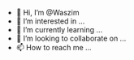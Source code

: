- 👋 Hi, I’m @Waszim
- 👀 I’m interested in ...
- 🌱 I’m currently learning ...
- 💞️ I’m looking to collaborate on ...
- 📫 How to reach me ...

<!---
Waszim/Waszim is a ✨ special ✨ repository because its `README.md` (this file) appears on your GitHub profile.
You can click the Preview link to take a look at your changes.
--->
